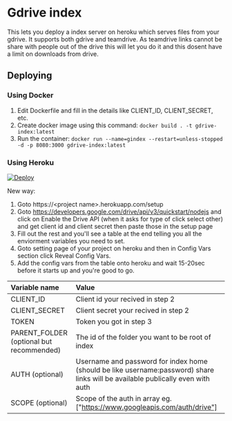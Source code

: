 # Gdrive index

This lets you deploy a index server on heroku which serves files from your gdrive. It supports both gdrive and teamdrive.
As teamdrive links cannot be share with people out of the drive this will let you do it and this dosent have a limit on downloads from drive.

## Deploying
### Using Docker
1. Edit Dockerfile and fill in the details like CLIENT_ID, CLIENT_SECRET, etc.
2. Create docker image using this command: `docker build . -t gdrive-index:latest`
3. Run the container: `docker run --name=gindex --restart=unless-stopped -d -p 8080:3000 gdrive-index:latest`

### Using Heroku
[![Deploy](https://www.herokucdn.com/deploy/button.svg)](https://heroku.com/deploy?template=https://github.com/sachinOraon/gdrive-index)

New way:

1. Goto https://\<project name\>.herokuapp.com/setup
2. Goto https://developers.google.com/drive/api/v3/quickstart/nodejs and click on Enable the Drive API (when it asks for type of click select other) and get client id and client secret then paste those in the setup page
3. Fill out the rest and you'll see a table at the end telling you all the enviorment variables you need to set.
4. Goto setting page of your project on heroku and then in Config Vars section click Reveal Config Vars.
5. Add the config vars from the table onto heroku and wait 15-20sec before it starts up and you're good to go.

| Variable name                            | Value                                                                                                                           |
| :--------------------------------------- | :------------------------------------------------------------------------------------------------------------------------------ |
| CLIENT_ID                                | Client id your recived in step 2                                                                                                |
| CLIENT_SECRET                            | Client secret your recived in step 2                                                                                            |
| TOKEN                                    | Token you got in step 3                                                                                                         |
| PARENT_FOLDER (optional but recommended) | The id of the folder you want to be root of index                                                                               |
| AUTH (optional)                          | Username and password for index home (should be like username:password) share links will be available publically even with auth |
| SCOPE (optional)                         | Scope of the auth in array eg. ["https://www.googleapis.com/auth/drive"]                                                        |
